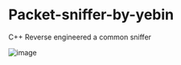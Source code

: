 # Packet-sniffer-by-yebin
C++
Reverse engineered a common sniffer

![image](https://user-images.githubusercontent.com/64089784/109375633-9532e180-7901-11eb-95c2-59dfac3424e8.png)

